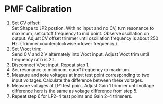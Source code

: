 # PMF Calibration

1. Set CV offset:<br/> Set Shape to LP2 postion. With no input and no CV, turn resonance to maximum, set cutoff frequency to mid point. Observe oscillation on output. Adjust CV offset trimmer until oscillation frequency is about 250 Hz. (Trimmer counterclockwise = lower frequency.) 
2. Set V/oct trim:<br/> Send 0 V and 2 V alternately into V/oct input. Adjust V/oct trim until frequency ratio is 2:1. 
3. Disconnect V/oct input. Repeat step 1.
4. Set resonance to minimum, cutoff frequency to maximum.
5. Measure and note voltages at input test point corresponding to two input voltages. Calculate the difference between these voltages.
6. Measure voltages at LP1 test point. Adjust Gain 1 trimmer until voltage difference here is the same as voltage difference from step 5.
7. Repeat step 6 for LP2–4 test points and Gain 2–4 trimmers.
